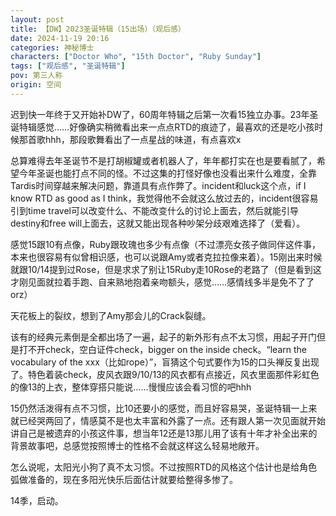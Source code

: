 ```yaml
---
layout: post
title: 【DW】2023圣诞特辑（15出场）（观后感）
date: 2024-11-19 20:16
categories: 神秘博士
characters: ["Doctor Who", "15th Doctor", "Ruby Sunday"]
tags: ["观后感", "圣诞特辑"]
pov: 第三人称
origin: 空间
---
```


迟到快一年终于又开始补DW了，60周年特辑之后第一次看15独立办事。23年圣诞特辑感觉……好像确实稍微看出来一点点RTD的痕迹了，最喜欢的还是吃小孩时候那首歌hhh，那段歌舞看出了一点星战的味道，有点喜欢x

总算难得去年圣诞节不是打胡椒罐或者机器人了，年年都打实在也是要看腻了，希望今年圣诞也能打点不同的怪。不过这集的打怪好像也没看出来什么难度，全靠Tardis时间穿越来解决问题，靠道具有点作弊了。incident和luck这个点，if I know RTD as good as I think，我觉得他不会就这么放过去的，incident很容易引到time travel可以改变什么、不能改变什么的讨论上面去，然后就能引导destiny和free will上面去，这就又能出现各种吵架分歧艰难选择了（爱看）。

感觉15跟10有点像，Ruby跟玫瑰也多少有点像（不过漂亮女孩子做同伴这件事，本来也很容易有似曾相识感，也可以说跟Amy或者克拉拉像来着）。15刚出来时候就跟10/14提到过Rose，但是求求了别让15Ruby走10Rose的老路了（但是看到这才刚见面就拉着手跑、自来熟地抱着亲吻额头，感觉……感情线多半是免不了了orz）

天花板上的裂纹，想到了Amy那会儿的Crack裂缝。

该有的经典元素倒是全都出场了一遍，起子的新外形有点不太习惯，用起子开门但是打不开check，空白证件check，bigger on the inside check。“learn the vocabulary of the xxx（比如rope）”，盲猜这个句式要作为15的口头禅反复出现了。特色着装check，皮风衣跟9/10/13的风衣都有点接近，风衣里面那件彩虹色的像13的上衣，整体穿搭只能说……慢慢应该会看习惯的吧hhh

15仍然活泼得有点不习惯，比10还要小的感觉，而且好容易哭，圣诞特辑一上来就已经哭两回了，情感莫不是也太丰富和外露了一点。还有跟人第一次见面就开始讲自己是被遗弃的小孩这件事，想当年12还是13那儿用了该有十年才补全出来的背景故事吧，总感觉按照博士的性格不会就这样这么轻易地敞开。

怎么说呢，太阳光小狗了真不太习惯。不过按照RTD的风格这个估计也是给角色弧做准备的，现在多阳光快乐后面估计就要给整得多惨了。

14季，启动。
